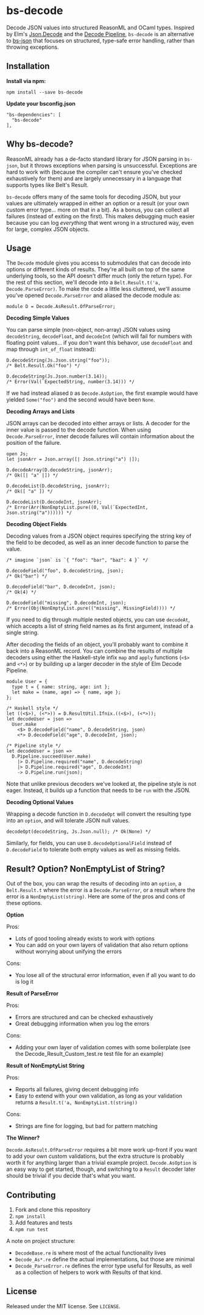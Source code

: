 # bs-decode

Decode JSON values into structured ReasonML and OCaml types. Inspired by Elm's [Json.Decode](https://package.elm-lang.org/packages/elm-lang/core/5.1.1/Json-Decode) and the [Decode Pipeline](https://package.elm-lang.org/packages/NoRedInk/elm-decode-pipeline/3.0.1/Json-Decode-Pipeline), `bs-decode` is an alternative to [bs-json](https://github.com/glennsl/bs-json) that focuses on structured, type-safe error handling, rather than throwing exceptions.

## Installation

**Install via npm:**

`npm install --save bs-decode`

**Update your bsconfig.json**

```
"bs-dependencies": [
  "bs-decode"
],
```

## Why bs-decode?

ReasonML already has a de-facto standard library for JSON parsing in `bs-json`, but it throws exceptions when parsing is unsuccessful. Exceptions are hard to work with (because the compiler can't ensure you've checked exhaustively for them) and are largely unnecessary in a language that supports types like Belt's Result.

`bs-decode` offers many of the same tools for decoding JSON, but your values are ultimately wrapped in either an option or a result (or your own custom error type... more on that in a bit). As a bonus, you can collect all failures (instead of exiting on the first). This makes debugging much easier because you can log _everything_ that went wrong in a structured way, even for large, complex JSON objects.

## Usage

The `Decode` module gives you access to submodules that can decode into options or different kinds of results. They're all built on top of the same underlying tools, so the API doesn't differ much (only the return type). For the rest of this section, we'll decode into a `Belt.Result.t('a, Decode.ParseError)`. To make the code a little less cluttered, we'll assume you've opened `Decode.ParseError` and aliased the decode module as:

```reason
module D = Decode.AsResult.OfParseError;
```

**Decoding Simple Values**

You can parse simple (non-object, non-array) JSON values using `decodeString`, `decodeFloat`, and `decodeInt` (which will fail for numbers with floating point values... if you don't want this behavor, use `decodeFloat` and map through `int_of_float` instead):

```reason
D.decodeString(Js.Json.string("foo"));
/* Belt.Result.Ok("foo") */

D.decodeString(Js.Json.number(3.14));
/* Error(Val(`ExpectedString, number(3.14))) */
```

If we had instead aliased `D` as `Decode.AsOption`, the first example would have yielded `Some("foo")` and the second would have been `None`.

**Decoding Arrays and Lists**

JSON arrays can be decoded into either arrays or lists. A decoder for the inner value is passed to the decode function. When using `Decode.ParseError`, inner decode failures will contain information about the position of the failure.

```reason
open Js;
let jsonArr = Json.array([| Json.string("a") |]);

D.decodeArray(D.decodeString, jsonArr);
/* Ok([| "a" |]) */

D.decodeList(D.decodeString, jsonArr);
/* Ok([ "a" ]) */

D.decodeList(D.decodeInt, jsonArr);
/* Error(Arr(NonEmptyList.pure((0, Val(`ExpectedInt, Json.string("a")))))) */
```

**Decoding Object Fields**

Decoding values from a JSON object requires specifying the string key of the field to be decoded, as well as an inner decode function to parse the value.

```reason
/* imagine `json` is `{ "foo": "bar", "baz": 4 }` */

D.decodeField("foo", D.decodeString, json);
/* Ok("bar") */

D.decodeField("bar", D.decodeInt, json);
/* Ok(4) */

D.decodeField("missing", D.decodeInt, json);
/* Error(Obj(NonEmptyList.pure(("missing", MissingField)))) */
```

If you need to dig through multiple nested objects, you can use `decodeAt`, which accepts a list of string field names as its first argument, instead of a single string.

After decoding the fields of an object, you'll probably want to combine it back into a ReasonML record. You can combine the results of multiple decoders using either the Haskell-style infix `map` and `apply` functions (`<$>` and `<*>`) or by building up a larger decoder in the style of Elm Decode Pipeline.

```reason
module User = {
  type t = { name: string, age: int };
  let make = (name, age) => { name, age };
};

/* Haskell style */
let ((<$>), (<*>)) = D.ResultUtil.Ifnix.((<$>), (<*>));
let decodeUser = json =>
  User.make
    <$> D.decodeField("name", D.decodeString, json)
    <*> D.decodeField("age", D.decodeInt, json);

/* Pipeline style */
let decodeUser = json =>
  D.Pipeline.succeed(User.make)
    |> D.Pipeline.required("name", D.decodeString)
    |> D.Pipeline.required("age", D.decodeInt)
    -> D.Pipeline.run(json);
```

Note that unlike previous decoders we've looked at, the pipeline style is not eager. Instead, it builds up a function that needs to be `run` with the JSON.

**Decoding Optional Values**

Wrapping a decode function in `D.decodeOpt` will convert the resulting type into an `option`, and will tolerate JSON null values.

```reason
decodeOpt(decodeString, Js.Json.null); /* Ok(None) */
```

Similarly, for fields, you can use `D.decodeOptionalField` instead of `D.decodeField` to tolerate both empty values as well as missing fields.


## Result? Option? NonEmptyList of String?

Out of the box, you can wrap the results of decoding into an `option`, a `Belt.Result.t` where the error is a `Decode.ParseError`, or a result where the error is a `NonEmptyList(string)`. Here are some of the pros and cons of these options.

**Option**

Pros:

- Lots of good tooling already exists to work with options
- You can add on your own layers of validation that also return options without worrying about unifying the errors

Cons:

- You lose all of the structural error information, even if all you want to do is log it

**Result of ParseError**

Pros:

- Errors are structured and can be checked exhaustively
- Great debugging information when you log the errors

Cons:

- Adding your own layer of validation comes with some boilerplate (see the Decode_Result_Custom_test.re test file for an example)

**Result of NonEmptyList String**

Pros:

- Reports all failures, giving decent debugging info
- Easy to extend with your own validation, as long as your validation returns a `Result.t('a, NonEmptyList.t(string))`

Cons:

- Strings are fine for logging, but bad for pattern matching

**The Winner?**

`Decode.AsResult.OfParseError` requires a bit more work up-front if you want to add your own custom validations, but the extra structure is probably worth it for anything larger than a trivial example project. `Decode.AsOption` is an easy way to get started, though, and switching to a `Result` decoder later should be trivial if you decide that's what you want.

## Contributing

1. Fork and clone this repository
2. `npm install`
3. Add features and tests
4. `npm run test`

A note on project structure:

- `DecodeBase.re` is where most of the actual functionality lives
- `Decode_As*.re` define the actual implementations, but those are minimal
- `Decode_ParseError.re` defines the error type useful for Results, as well as a collection of helpers to work with Results of that kind.

## License

Released under the MIT license. See `LICENSE`.
